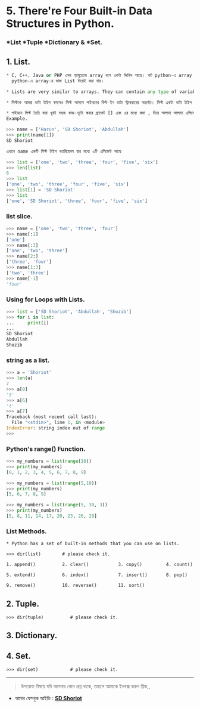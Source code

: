 # 5. There're Four Built-in Data Structures in Python. 

### *List	 	*Tuple	 *Dictionary  &	*Set. 


## 1. List.
```python
* C, C++, Java or PHP এসব ল্যাঙ্গুয়েজে array বলে একটা জিনিস আছে। বাট python-এ array বলে কিছু নাই। 
  python-এ array-র কাজ List দিয়েই করা যায়।

* Lists are very similar to arrays. They can contain any type of variable,

* লিস্টকে আমরা ডাটা টাইপ বললেও লিস্ট আসলে পাইথনের বিল্ট-ইন ডাটা স্ট্রাকচারের অন্তর্গত। লিস্ট একটা ডাটা টাইপ তো অবশ্যই, তবে ডাটা স্ট্রাকচার বলাই শ্রেয়। 

* পাইথনে লিস্ট তৈরি করা খুবই সহজ কাজ।দুটো স্কয়ার ব্র্যাকেট [] এবং এর মধ্যে কমা , দিয়ে আলাদা আলাদা এলিমেন্ট যুক্ত করে একটি লিস্ট তৈরি করা যায়।
Example.

>>> name = ['Harun', 'SD Shoriot', 'Abdullah']
>>> print(name[1])
SD Shoriot

এখানে name একটি লিস্ট টাইপ ভ্যারিয়েবল যার মধ্যে ৩টি এলিমেন্ট আছে 
```

```python
>>> list = ['one', 'two', 'three', 'four', 'five', 'six']
>>> len(list)
6
>>> list
['one', 'two', 'three', 'four', 'five', 'six']
>>> list[1] = 'SD Shoriot'
>>> list
['one', 'SD Shoriot', 'three', 'four', 'five', 'six']
```

### list slice.
```python
>>> name = ['one', 'two', 'three', 'four']
>>> name[:1]
['one']
>>> name[:3]
['one', 'two', 'three']
>>> name[2:]
['three', 'four']
>>> name[1:3]
['two', 'three']
>>> name[-1]
'four'
```

### Using for Loops with Lists.
```python
>>> list = ['SD Shoriot', 'Abdullah', 'Shozib']
>>> for i in list:
...     print(i)
... 
SD Shoriot
Abdullah
Shozib
```

### string as a list.

```python
>>> a = 'Shoriot'
>>> len(a)
7
>>> a[0]
'S'
>>> a[6]
't'
>>> a[7]
Traceback (most recent call last):
  File "<stdin>", line 1, in <module>
IndexError: string index out of range
>>> 
``` 

### Python's range() Function.

```python
>>> my_numbers = list(range(10))
>>> print(my_numbers)
[0, 1, 2, 3, 4, 5, 6, 7, 8, 9]

>>> my_numbers = list(range(5,10))
>>> print(my_numbers)
[5, 6, 7, 8, 9]

>>> my_numbers = list(range(5, 30, 3))
>>> print(my_numbers)
[5, 8, 11, 14, 17, 20, 23, 26, 29]

```

### List Methods.

	* Python has a set of built-in methods that you can use on lists.

	>>> dir(list)	     # please check it.

	1. append()          2. clear()	          3. copy()         4. count()

	5. extend()          6. index()           7. insert()       8. pop()

	9. remove()          10. reverse()        11. sort()   
 

## 2. Tuple.


	>>> dir(tuple)			# please check it.


## 3. Dictionary.


## 4. Set.

	>>> dir(set)			# please check it.

---


> উপরোক্ত বিষয়ে যদি আপনার কোন প্রশ্ন থাকে, তাহলে আমাকে ইনবক্স করুন প্লিজ,,

* আমার ফেসবুক আইডি :  **[SD Shoriot](https://www.facebook.com/shoriot)**